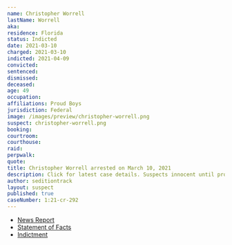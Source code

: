```yaml
---
name: Christopher Worrell
lastName: Worrell
aka:
residence: Florida
status: Indicted
date: 2021-03-10
charged: 2021-03-10
indicted: 2021-04-09
convicted: 
sentenced: 
dismissed: 
deceased:
age: 49
occupation:
affiliations: Proud Boys
jurisdiction: Federal
image: /images/preview/christopher-worrell.png
suspect: christopher-worrell.png
booking:
courtroom:
courthouse:
raid:
perpwalk:
quote:
title: Christopher Worrell arrested on March 10, 2021
description: Click for latest case details. Suspects innocent until proven guilty.
author: seditiontrack
layout: suspect
published: true
caseNumber: 1:21-cr-292
---
```

- [News Report](https://www.naplesnews.com/story/news/2021/03/13/christopher-worrell-arrested-naples-ties-proud-boys-capitol-riot-suspected/4682025001/)
- [Statement of Facts](https://www.justice.gov/usao-dc/case-multi-defendant/file/1379556/download)
- [Indictment](https://www.justice.gov/usao-dc/case-multi-defendant/file/1387156/download)

